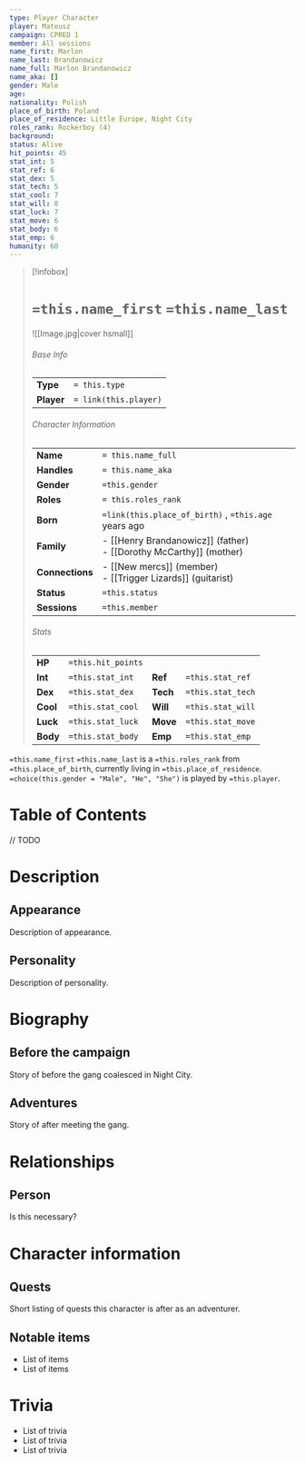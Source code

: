 ```yaml
---
type: Player Character
player: Mateusz
campaign: CPRED 1
member: All sessions
name_first: Marlon
name_last: Brandanowicz
name_full: Marlon Brandanowicz
name_aka: []
gender: Male
age: 
nationality: Polish
place_of_birth: Poland
place_of_residence: Little Europe, Night City
roles_rank: Rockerboy (4)
background: 
status: Alive
hit_points: 45
stat_int: 5
stat_ref: 6
stat_dex: 5
stat_tech: 5
stat_cool: 7
stat_will: 8
stat_luck: 7
stat_move: 6
stat_body: 6
stat_emp: 6
humanity: 60
---
```

> [!infobox]  
> # `=this.name_first` `=this.name_last`
> ![[Image.jpg|cover hsmall]]  
> ###### Base Info
> | | |  
> |---|---|  
> | **Type** | `= this.type` |
> | **Player** | `= link(this.player)` |
> ###### Character Information  
> | | |  
> |---|---|  
> | **Name** | `= this.name_full` |
> | **Handles** | `= this.name_aka` |
> | **Gender** | `=this.gender` | 
> | **Roles** | `= this.roles_rank` |
> | **Born** | `=link(this.place_of_birth)` , `=this.age` years ago|  
> | **Family** | - [[Henry Brandanowicz]] (father)<br>- [[Dorothy McCarthy]] (mother) |
> | **Connections** | - [[New mercs]] (member)<br>- [[Trigger Lizards]] (guitarist) |
> | **Status** | `=this.status` |
> | **Sessions** | `=this.member` |
> ###### Stats
> | | | | |
> |---|---|---|---|
> | **HP** | `=this.hit_points` | | |
> | **Int** | `=this.stat_int` | **Ref** | `=this.stat_ref` |
> | **Dex** | `=this.stat_dex` | **Tech** | `=this.stat_tech` |
> | **Cool** | `=this.stat_cool` | **Will** | `=this.stat_will` |
> | **Luck** | `=this.stat_luck` | **Move** | `=this.stat_move` |
> | **Body** | `=this.stat_body` | **Emp** | `=this.stat_emp` |

`=this.name_first` `=this.name_last` is a `=this.roles_rank` from `=this.place_of_birth`, currently living in `=this.place_of_residence`. `=choice(this.gender = "Male", "He", "She")` is played by `=this.player`. 
# Table of Contents
// TODO
# Description
## Appearance
Description of appearance.
## Personality
Description of personality.
# Biography
## Before the campaign
Story of before the gang coalesced in Night City.
## Adventures
Story of after meeting the gang.
# Relationships
## Person
Is this necessary?
# Character information
## Quests
Short listing of quests this character is after as an adventurer.
## Notable items
- List of items
- List of items
# Trivia
- List of trivia
- List of trivia
- List of trivia